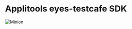 # Applitools eyes-testcafe SDK
>
![Minion](https://cdn.pixabay.com/photo/2017/06/16/07/26/sign-2408065_960_720.png)